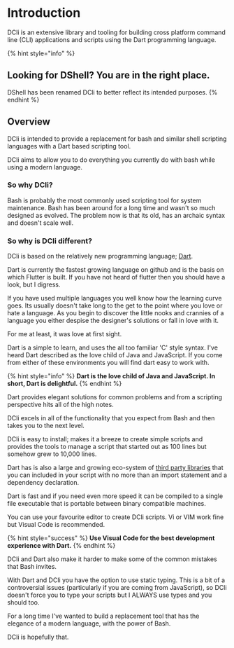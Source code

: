 # Introduction

DCli is an extensive library and tooling for building cross platform command line \(CLI\) applications and scripts using the Dart programming language.

{% hint style="info" %}
## Looking for DShell? You are in the right place.

DShell has been renamed DCli to better reflect its intended purposes.
{% endhint %}

## Overview

DCli is intended to provide a replacement for bash and similar shell scripting languages with a Dart based scripting tool.

DCli aims to allow you to do everything you currently do with bash while using a modern language.

### So why DCli?

Bash is probably the most commonly used scripting tool for system maintenance. Bash has been around for a long time and wasn't so much designed as evolved. The problem now is that its old, has an archaic syntax and doesn't scale well.

### So why is DCli different?

DCli is based on the relatively new programming language; [Dart](https://dart.dev/).

Dart is currently the fastest growing language on github and is the basis on which Flutter is built. If you have not heard of flutter then you should have a look, but I digress.

If you have used multiple languages you well know how the learning curve goes. Its usually doesn't take long to the get to the point where you love or hate a language. As you begin to discover the little nooks and crannies of a language you either despise the designer's solutions or fall in love with it.

For me at least, it was love at first sight.

Dart is a simple to learn, and uses the all too familiar 'C' style syntax. I've heard Dart described as the love child of Java and JavaScript. If you come from either of these environments you will find dart easy to work with.

{% hint style="info" %}
**Dart is the love child of Java and JavaScript. In short, Dart is delightful.**
{% endhint %}

Dart provides elegant solutions for common problems and from a scripting perspective hits all of the high notes.

DCli excels in all of the functionality that you expect from Bash and then takes you to the next level.

DCli is easy to install; makes it a breeze to create simple scripts and provides the tools to manage a script that started out as 100 lines but somehow grew to 10,000 lines.

Dart has is also a large and growing eco-system of [third party libraries](https://pub.dev) that you can included in your script with no more than an import statement and a dependency declaration.

Dart is fast and if you need even more speed it can be compiled to a single file executable that is portable between binary compatible machines.

You can use your favourite editor to create DCli scripts. Vi or VIM work fine but Visual Code is recommended.

{% hint style="success" %}
**Use Visual Code for the best development experience with Dart.**
{% endhint %}

DCli and Dart also make it harder to make some of the common mistakes that Bash invites.

With Dart and DCli you have the option to use static typing. This is a bit of a controversial issues \(particularly if you are coming from JavaScript\), so DCli doesn't force you to type your scripts but I ALWAYS use types and you should too.

For a long time I've wanted to build a replacement tool that has the elegance of a modern language, with the power of Bash.

DCli is hopefully that.

